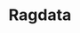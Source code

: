---
title: Ragdata
github: https://github.com/Ragdata
mode: dark
transition: 1s
score: 87
archetype:
- Little Bit of Everything
---